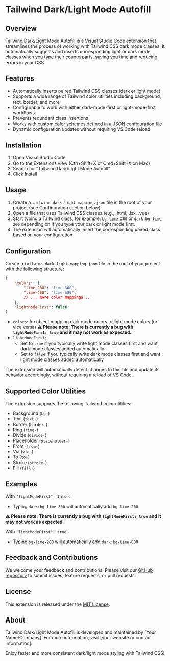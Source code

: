 # Tailwind Dark/Light Mode Autofill

## Overview

Tailwind Dark/Light Mode Autofill is a Visual Studio Code extension that streamlines the process of working with Tailwind CSS dark mode classes. It automatically suggests and inserts corresponding light or dark mode classes when you type their counterparts, saving you time and reducing errors in your CSS.

## Features

- Automatically inserts paired Tailwind CSS classes (dark or light mode)
- Supports a wide range of Tailwind color utilities including background, text, border, and more
- Configurable to work with either dark-mode-first or light-mode-first workflows
- Prevents redundant class insertions
- Works with custom color schemes defined in a JSON configuration file
- Dynamic configuration updates without requiring VS Code reload

## Installation

1. Open Visual Studio Code
2. Go to the Extensions view (Ctrl+Shift+X or Cmd+Shift+X on Mac)
3. Search for "Tailwind Dark/Light Mode Autofill"
4. Click Install

## Usage

1. Create a `tailwind-dark-light-mapping.json` file in the root of your project (see Configuration section below)
2. Open a file that uses Tailwind CSS classes (e.g., .html, .jsx, .vue)
3. Start typing a Tailwind class, for example: `bg-lime-200` or `dark:bg-lime-200` depending on if you type your dark or light mode first.
4. The extension will automatically insert the corresponding paired class based on your configuration

## Configuration

Create a `tailwind-dark-light-mapping.json` file in the root of your project with the following structure:

```json
{
    "colors": {
        "lime-200": "lime-800",
        "lime-400": "lime-600",
        // ... more color mappings ...
    },
    "lightModeFirst": false
}
```

- `colors`: An object mapping dark mode colors to light mode colors (or vice versa)
**⚠️ Please note: There is currently a bug with `lightModeFirst: true` and it may not work as expected.**
- `lightModeFirst`: 
  - Set to `true` if you typically write light mode classes first and want dark mode classes added automatically
  - Set to `false` if you typically write dark mode classes first and want light mode classes added automatically

The extension will automatically detect changes to this file and update its behavior accordingly, without requiring a reload of VS Code.

## Supported Color Utilities

The extension supports the following Tailwind color utilities:

- Background (`bg-`)
- Text (`text-`)
- Border (`border-`)
- Ring (`ring-`)
- Divide (`divide-`)
- Placeholder (`placeholder-`)
- From (`from-`)
- Via (`via-`)
- To (`to-`)
- Stroke (`stroke-`)
- Fill (`fill-`)

## Examples

With `"lightModeFirst": false`:
- Typing `dark:bg-lime-800` will automatically add `bg-lime-200`

**⚠️ Please note: There is currently a bug with `lightModeFirst: true` and it may not work as expected.**

With `"lightModeFirst": true`:
- Typing `bg-lime-200` will automatically add `dark:bg-lime-800`


## Feedback and Contributions

We welcome your feedback and contributions! Please visit our [GitHub repository](https://github.com/yourusername/tailwind-dark-light-mode-autofill) to submit issues, feature requests, or pull requests.

## License

This extension is released under the [MIT License](https://opensource.org/licenses/MIT).

## About

Tailwind Dark/Light Mode Autofill is developed and maintained by [Your Name/Company]. For more information, visit [your website or contact information].

Enjoy faster and more consistent dark/light mode styling with Tailwind CSS!